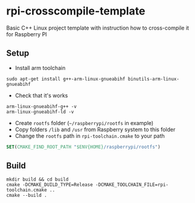 # rpi-crosscompile-template
Basic C++ Linux project template with instruction how to cross-compile it for Raspberry PI

## Setup
* Install arm toolchain
```shell
sudo apt-get install g++-arm-linux-gnueabihf binutils-arm-linux-gnueabihf
```
* Check that it's works
```shell
arm-linux-gnueabihf-g++ -v 
arm-linux-gnueabihf-ld -v
```
* Create `rootfs` folder (`~/raspberrypi/rootfs` in example)
* Copy folders `/lib` and `/usr` from Raspberry system to this folder
* Change the `rootfs` path in `rpi-toolchain.cmake` to your path
```cmake
SET(CMAKE_FIND_ROOT_PATH "$ENV{HOME}/raspberrypi/rootfs")
```

## Build
```shell
mkdir build && cd build
cmake -DCMAKE_DUILD_TYPE=Release -DCMAKE_TOOLCHAIN_FILE=rpi-toolchain.cmake ..
cmake --build .
```
